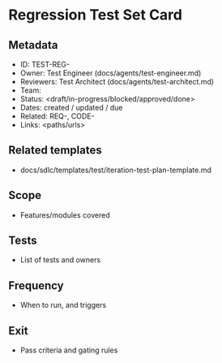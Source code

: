 # Regression Test Set Card

## Metadata
- ID: TEST-REG-<id>
- Owner: Test Engineer (docs/agents/test-engineer.md)
- Reviewers: Test Architect (docs/agents/test-architect.md)
- Team: <team>
- Status: <draft/in-progress/blocked/approved/done>
- Dates: created <YYYY-MM-DD> / updated <YYYY-MM-DD> / due <YYYY-MM-DD>
- Related: REQ-<id>, CODE-<module>
- Links: <paths/urls>

## Related templates
- docs/sdlc/templates/test/iteration-test-plan-template.md

## Scope
- Features/modules covered

## Tests
- List of tests and owners

## Frequency
- When to run, and triggers

## Exit
- Pass criteria and gating rules
